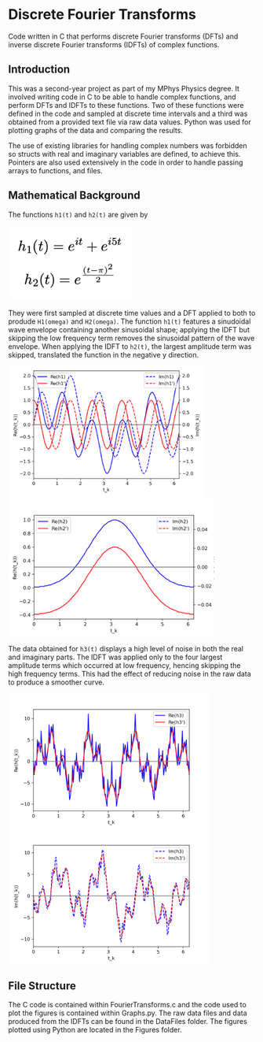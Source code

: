 # Discrete Fourier Transforms
Code written in C that performs discrete Fourier transforms (DFTs) and inverse discrete Fourier transforms (IDFTs) of complex functions.

## Introduction
This was a second-year project as part of my MPhys Physics degree. It involved writing code in C to be able to handle complex functions, and perform DFTs and IDFTs to these functions. Two of these functions were defined in the code and sampled at discrete time intervals and a third was obtained from a provided text file via raw data values. Python was used for plotting graphs of the data and comparing the results.

The use of existing libraries for handling complex numbers was forbidden so structs with real and imaginary variables are defined, to achieve this. Pointers are also used extensively in the code in order to handle passing arrays to functions, and files.

## Mathematical Background
The functions `h1(t)` and `h2(t)` are given by

<img src="/Figures/functions.png" alt="functions" width="250">

They were first sampled at discrete time values and a DFT applied to both to produde `H1(omega)` and `H2(omega)`. The function `h1(t)` features a sinudoidal wave envelope containing another sinusoidal shape; applying the IDFT but skipping the low frequency term removes the sinusoidal pattern of the wave envelope. When applying the IDFT to `h2(t)`, the largest amplitude term was skipped, translated the function in the negative y direction.

<img src="/Figures/h1.png" alt="h1" width="400"> <img src="/Figures/h2.png" alt="h2" width="420">

The data obtained for `h3(t)` displays a high level of noise in both the real and imaginary parts. The IDFT was applied only to the four largest amplitude terms which occurred at low frequency, hencing skipping the high frequency terms. This had the effect of reducing noise in the raw data to produce a smoother curve.

<img src="/Figures/h3_re.png" alt="h3 real" width="410"> <img src="/Figures/h3_im.png" alt="h3 imag" width="410">

## File Structure
The C code is contained within FourierTransforms.c and the code used to plot the figures is contained within Graphs.py. The raw data files and data produced from the IDFTs can be found in the DataFiles folder. The figures plotted using Python are located in the Figures folder.
